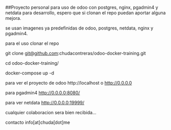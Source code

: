 ##Proyecto personal para uso de odoo con postgres, nginx, pgadmin4 y netdata para desarrollo,
espero que si clonan el repo puedan aportar alguna mejora.

se usan imagenes ya predefinidas de odoo, postgres, netdata, nginx y pgadmin4.

para el uso clonar el repo 

git clone git@github.com:chudacontreras/odoo-docker-training.git

cd odoo-docker-training/

docker-compose up -d

para ver el proyecto de odoo http://localhost o http://0.0.0.0

para pgadmin4 http://0.0.0.0:8080/

para ver netdata http://0.0.0.0:19999/

cualquier colaboracion sera bien recibida...

contacto info[at]chuda[dot]me